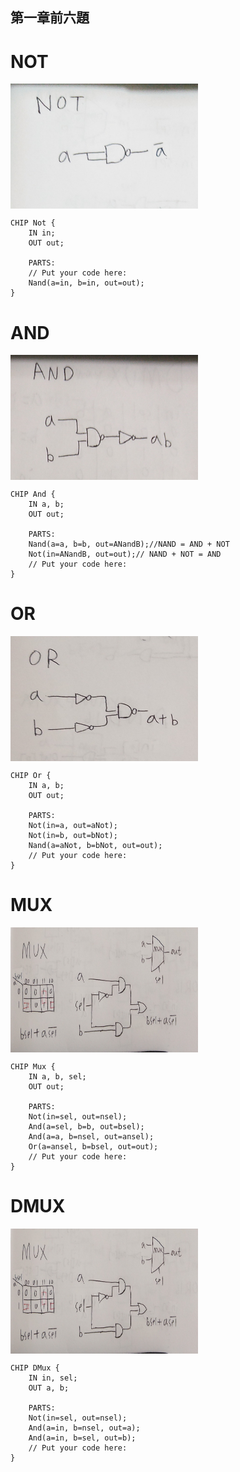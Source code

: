 ## 第一章前六題
# NOT
<img src="../零件/01/not.jpg" width="300" height="200"  align=center /> 

```
CHIP Not {
    IN in;
    OUT out;

    PARTS:
    // Put your code here:
    Nand(a=in, b=in, out=out);
}
```
# AND
<img src="../零件/01/and.jpg" width="300" height="200"  align=center /> 

```
CHIP And {
    IN a, b;
    OUT out;

    PARTS:
    Nand(a=a, b=b, out=ANandB);//NAND = AND + NOT
    Not(in=ANandB, out=out);// NAND + NOT = AND
    // Put your code here:
}
```
# OR
<img src="../零件/01/or.jpg" width="300" height="200"  align=center /> 

```
CHIP Or {
    IN a, b;
    OUT out;

    PARTS:
    Not(in=a, out=aNot);
    Not(in=b, out=bNot);
    Nand(a=aNot, b=bNot, out=out);
    // Put your code here:
}
``` 

# MUX
<img src="../零件/01/mux.jpg" width="300" height="200"  align=center /> 

```
CHIP Mux {
    IN a, b, sel;
    OUT out;

    PARTS:
    Not(in=sel, out=nsel);
    And(a=sel, b=b, out=bsel);
    And(a=a, b=nsel, out=ansel);
    Or(a=ansel, b=bsel, out=out);
    // Put your code here:
}
``` 

# DMUX
<img src="../零件/01/mux.jpg" width="300" height="200"  align=center />

```
CHIP DMux {
    IN in, sel;
    OUT a, b;

    PARTS:
    Not(in=sel, out=nsel);
    And(a=in, b=nsel, out=a);
    And(a=in, b=sel, out=b);
    // Put your code here:
}
```